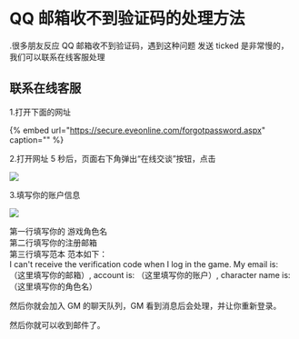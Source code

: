 # QQ 邮箱收不到验证码的处理方法

.很多朋友反应 QQ 邮箱收不到验证码，遇到这种问题 发送 ticked 是非常慢的，我们可以联系在线客服处理

## 联系在线客服

1.打开下面的网址

{% embed url="https://secure.eveonline.com/forgotpassword.aspx" caption="" %}

2.打开网址 5 秒后，页面右下角弹出“在线交谈”按钮，点击

![](https://github.com/YunYuyuko/Fored/tree/8d1cf07bcc7d93b307afa258f4bd500fa6959b9f/.gitbook/assets/wei-xin-jie-tu-20191207002918.png)

3.填写你的账户信息

![](https://github.com/YunYuyuko/Fored/tree/8d1cf07bcc7d93b307afa258f4bd500fa6959b9f/.gitbook/assets/wei-xin-jie-tu-20191207002930.png)

第一行填写你的 游戏角色名  
第二行填写你的注册邮箱  
第三行填写范本 范本如下：  
I can't receive the verification code when I log in the game. My email is: （这里填写你的邮箱）, account is: （这里填写你的账户）, character name is: （这里填写你的角色名）

然后你就会加入 GM 的聊天队列，GM 看到消息后会处理，并让你重新登录。

然后你就可以收到邮件了。

